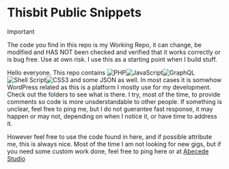 # Thisbit Public Snippets
> [!IMPORTANT]  
> The code you find in this repo is my Working Repo, it can change, be modified and HAS NOT been checked and verified that it works correctly or is bug free. Use at own risk. I use this as a starting point when I build stuff.

Hello everyone.
This repo contains ![PHP](https://img.shields.io/badge/PHP-777BB4?style=for-the-badge&logo=php&logoColor=white)![JavaScript](https://img.shields.io/badge/javascript-%23323330.svg?style=for-the-badge&logo=javascript&logoColor=%23F7DF1E)![GraphQL](https://img.shields.io/badge/-GraphQL-E10098?style=for-the-badge&logo=graphql&logoColor=white)![Shell Script](https://img.shields.io/badge/shell_script-%23121011.svg?style=for-the-badge&logo=gnu-bash&logoColor=white)![CSS3](https://img.shields.io/badge/css3-%231572B6.svg?style=for-the-badge&logo=css3&logoColor=white) and some JSON as well. In most cases it is somwhow WordPress related as this is a platform I mostly use for my development. Check out the folders to see what is there.
I try, most of the time, to provide comments so code is more unsderstandable to other people. If something is unclear, feel free to ping me, but I do not guerantee fast response, it may happen or may not, depending on when I notice it, or have time to address it.

However feel free to use the code found in here, and if possible attribute me, this is always nice.
Most of the time I am not looking for new gigs, but if you need some custom work done, feel free to ping here or at [Abecede Studio](mailto:studio@abecede.net)


